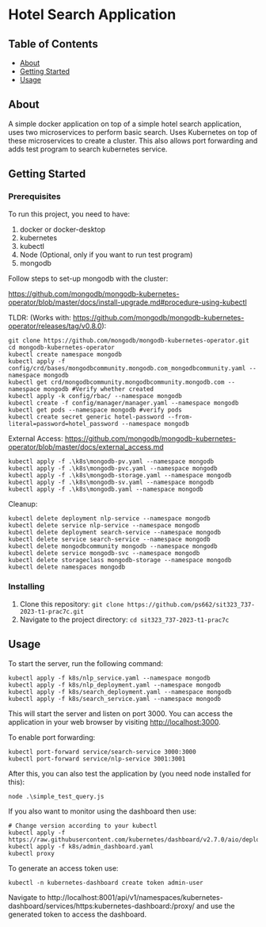 # Hotel Search Application
## Table of Contents

- [About](#about)
- [Getting Started](#getting_started)
- [Usage](#usage)

## About <a name = "about"></a>

A simple docker application on top of a simple hotel search application, uses two microservices to perform basic search. 
Uses Kubernetes on top of these microservices to create a cluster. This also allows port forwarding and adds test program to search kubernetes service.

## Getting Started <a name = "getting_started"></a>

### Prerequisites

To run this project, you need to have:
1. docker or docker-desktop
2. kubernetes
3. kubectl
4. Node (Optional, only if you want to run test program)
5. mongodb

Follow steps to set-up mongodb with the cluster:

https://github.com/mongodb/mongodb-kubernetes-operator/blob/master/docs/install-upgrade.md#procedure-using-kubectl

TLDR: (Works with: https://github.com/mongodb/mongodb-kubernetes-operator/releases/tag/v0.8.0):

```
git clone https://github.com/mongodb/mongodb-kubernetes-operator.git
cd mongodb-kubernetes-operator
kubectl create namespace mongodb
kubectl apply -f config/crd/bases/mongodbcommunity.mongodb.com_mongodbcommunity.yaml --namespace mongodb
kubectl get crd/mongodbcommunity.mongodbcommunity.mongodb.com --namespace mongodb #Verify whether created
kubectl apply -k config/rbac/ --namespace mongodb
kubectl create -f config/manager/manager.yaml --namespace mongodb
kubectl get pods --namespace mongodb #verify pods
kubectl create secret generic hotel-password --from-literal=password=hotel_password --namespace mongodb
```

External Access:
https://github.com/mongodb/mongodb-kubernetes-operator/blob/master/docs/external_access.md

```
kubectl apply -f .\k8s\mongodb-pv.yaml --namespace mongodb
kubectl apply -f .\k8s\mongodb-pvc.yaml --namespace mongodb
kubectl apply -f .\k8s\mongodb-storage.yaml --namespace mongodb
kubectl apply -f .\k8s\mongodb-sv.yaml --namespace mongodb
kubectl apply -f .\k8s\mongodb.yaml --namespace mongodb
```

Cleanup:

```
kubectl delete deployment nlp-service --namespace mongodb
kubectl delete service nlp-service --namespace mongodb
kubectl delete deployment search-service --namespace mongodb
kubectl delete service search-service --namespace mongodb
kubectl delete mongodbcommunity mongodb --namespace mongodb
kubectl delete service mongodb-svc --namespace mongodb
kubectl delete storageclass mongodb-storage --namespace mongodb
kubectl delete namespaces mongodb
```


### Installing

1. Clone this repository: `git clone https://github.com/ps662/sit323_737-2023-t1-prac7c.git`
2. Navigate to the project directory: `cd sit323_737-2023-t1-prac7c`

## Usage <a name = "usage"></a>

To start the server, run the following command:

```
kubectl apply -f k8s/nlp_service.yaml --namespace mongodb
kubectl apply -f k8s/nlp_deployment.yaml --namespace mongodb
kubectl apply -f k8s/search_deployment.yaml --namespace mongodb
kubectl apply -f k8s/search_service.yaml --namespace mongodb
```

This will start the server and listen on port 3000. You can access the application in your web browser by visiting [http://localhost:3000](http://localhost:3000).

To enable port forwarding:

```
kubectl port-forward service/search-service 3000:3000
kubectl port-forward service/nlp-service 3001:3001
```

After this, you can also test the application by (you need node installed for this):

```
node .\simple_test_query.js
```

If you also want to monitor using the dashboard then use:

```
# Change version according to your kubectl
kubectl apply -f https://raw.githubusercontent.com/kubernetes/dashboard/v2.7.0/aio/deploy/recommended.yaml
kubectl apply -f k8s/admin_dashboard.yaml
kubectl proxy
```

To generate an access token use:

```
kubectl -n kubernetes-dashboard create token admin-user
```

Navigate to http://localhost:8001/api/v1/namespaces/kubernetes-dashboard/services/https:kubernetes-dashboard:/proxy/ and use the generated token to access the dashboard.






